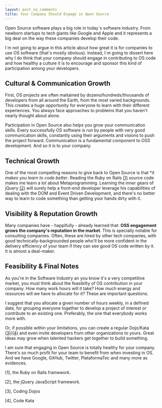 ```yaml
---
layout: post_no_comments
title: Your Company Should Engage in Open Source
---
```


<span class="drops">O</span>pen Source software plays a big role in today´s software industry. From newborn startups to tech giants like Google and Apple and it represents a big deal on the way these companies develop their code.

I´m not going to argue in this article about how great it is for companies to use OS software (that's mostly obvious). Instead, I´m going to dissert here why I do think that your company should engage in contributing to OS code and how healthy a culture it is to encourage and sponsor this kind of participation among your developers.

## Cultural & Communication Growth

First, OS projects are often maitained by dozens/hundreds/thousands of developers from all around the Earth, from the most varied backgrounds. This creates a huge opportunity for everyone to learn with their different experiences. You always face approaches to problems that you haven't nearly thought about alone.

Participation in Open Source also helps you grow your communication skills. Every successfully OS software is run by people with very good communication skills, constantly using their arguments and visions to push the project forward. Communication is a fundamental component to OSS development. And so it is to your company.

## Technical Growth

One of the most compelling reasons to give back to Open Source is that **it makes you learn to code better*. Reading the Ruby on Rails <a href="#foot-link-1">(1)</a> source code makes me learn a lot about Metaprogramming. Learning the inner gears of jQuery <a href="#foot-link-2">(2)</a> will surely help a front-end developer leverage his capabilities of dealing with the DOM and Event Driven Development, and there's no better way to learn to code something than getting your hands dirty with it.

## Visibility & Reputation Growth

Many companies have - happifully - already learned that: **OSS engagement grows the company's reputation in the market**. This is specially notable for consulting companies. Often, these are hired by other tech companies, with good technically-backgrounded people who'll be more confident in the delivery efficiency of your team if they can see good OS code written by it. It is almost a deal-maker.

## Feasibility & Final Notes

As you're in the Software Industry an you know it's a very competitive market, you must think about the feasibilty of OS contribution in your company. How many work hours will it take? How much energy and resources will we have to allocate for it? These are important questions.

I suggest that you allocate a given number of hours weekly, in a defined date, for grouping everyone together to develop a project of interest or contribute to an existing one. Preferably, the one that everybody works more with.

Or, if possible within your limitations, you can create a regular Dojo/Kata <a href="#foot-link-3">(3)</a>/<a href="#foot-link-4">(4)</a> and even invite developers from other organizations to yours. Great ideas may grow when talented hackers get together to build something.

I am sure that engaging in Open Source is totally healthy for your company. There's so much profit for your team to benefit from when investing in OS. And we have Google, GitHub, Twitter, PlataformaTec and many more as evidences.

<p id="foot-link-1">[1], the Ruby on Rails framework.</p>

<p id="foot-link-2">[2], the jQuery JavaScript framework.</p>

<p id="foot-link-3">[3], Coding Dojos</p>

<p id="foot-link-4">[4], Code Kata</p>

[1]: http://rubyonrails.org
[2]: http://jquery.com
[3]: http://codingdojo.org/
[4]: http://en.wikipedia.org/wiki/Kata_(programming)
